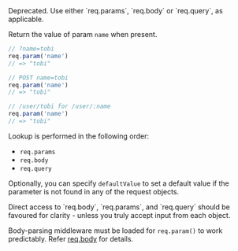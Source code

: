 <div class="doc-box doc-warn">Deprecated. Use either `req.params`, `req.body` or `req.query`, as applicable.</div>

Return the value of param `name` when present.

```js
// ?name=tobi
req.param('name')
// => "tobi"

// POST name=tobi
req.param('name')
// => "tobi"

// /user/tobi for /user/:name 
req.param('name')
// => "tobi"
```

Lookup is performed in the following order:

* `req.params`
* `req.body`
* `req.query`

Optionally, you can specify `defaultValue` to set a default value if the parameter is not found in any of the request objects.

<div class="doc-box doc-warn">
Direct access to `req.body`, `req.params`, and `req.query` should be favoured for clarity - unless you truly accept input from each object.

Body-parsing middleware must be loaded for `req.param()` to work predictably. Refer [req.body](#req.body) for details.
</div>
